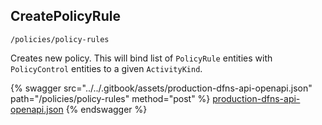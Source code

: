 
## CreatePolicyRule
`/policies/policy-rules`

Creates new policy. This will bind list of `PolicyRule` entities with `PolicyControl` entities to a given `ActivityKind`.

{% swagger src="../../.gitbook/assets/production-dfns-api-openapi.json" path="/policies/policy-rules" method="post" %}
[production-dfns-api-openapi.json](../../.gitbook/assets/production-dfns-api-openapi.json)
{% endswagger %}
